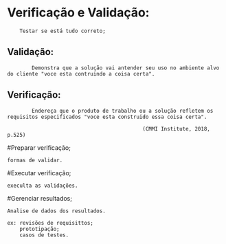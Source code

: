 # Verificação e Validação:
		
		Testar se está tudo correto;

## 		Validação:

			Demonstra que a solução vai antender seu uso no ambiente alvo do cliente "voce esta contruindo a coisa certa".

##      Verificação:

			Endereça que o produto de trabalho ou a solução refletem os requisitos especificados "voce esta construido essa coisa certa".	

												(CMMI Institute, 2018, p.525)

#Preparar verificação;

	formas de validar.

#Executar verificação; 

	execulta as validações.

#Gerenciar resultados;

	Analise de dados dos resultados.

	ex: revisões de requisittos;
		prototipação;
		casos de testes.